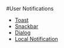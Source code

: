 #User Notifications

- [Toast](https://github.com/eishon/Android-Samples/blob/main/user_notifications/app/src/main/java/com/lazypotato/user_notifications/utils/ToastUtil.kt)
- [Snackbar](https://github.com/eishon/Android-Samples/blob/main/user_notifications/app/src/main/java/com/lazypotato/user_notifications/utils/SnackbarUtil.kt)
- [Dialog](https://github.com/eishon/Android-Samples/blob/main/user_notifications/app/src/main/java/com/lazypotato/user_notifications/utils/DialogUtil.kt)
- [Local Notification](https://github.com/eishon/Android-Samples/blob/main/user_notifications/app/src/main/java/com/lazypotato/user_notifications/utils/LocalNotificationUtil.kt)